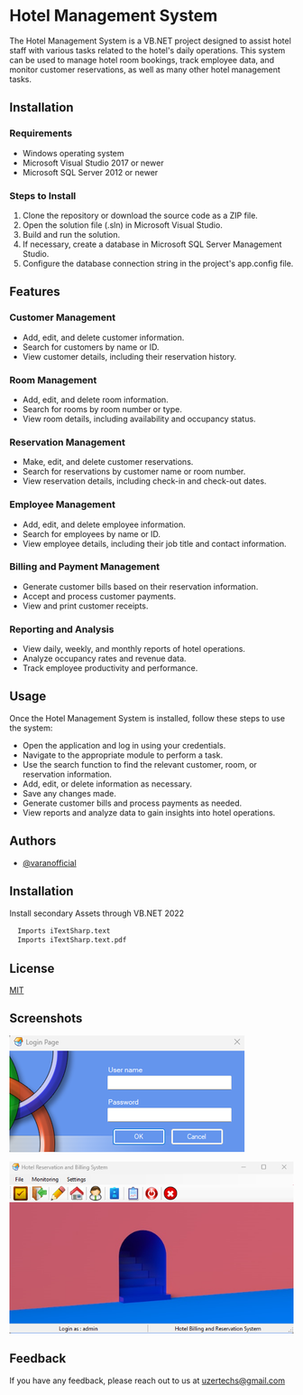 # Hotel Management System

The Hotel Management System is a VB.NET project designed to assist hotel staff with various tasks related to the hotel's daily operations. This system can be used to manage hotel room bookings, track employee data, and monitor customer reservations, as well as many other hotel management tasks.

## Installation

### Requirements
- Windows operating system
- Microsoft Visual Studio 2017 or newer
- Microsoft SQL Server 2012 or newer

### Steps to Install
1. Clone the repository or download the source code as a ZIP file.
2. Open the solution file (.sln) in Microsoft Visual Studio.
3. Build and run the solution.
4. If necessary, create a database in Microsoft SQL Server Management Studio.
5. Configure the database connection string in the project's app.config file.

## Features

### Customer Management
- Add, edit, and delete customer information.
- Search for customers by name or ID.
- View customer details, including their reservation history.

### Room Management
- Add, edit, and delete room information.
- Search for rooms by room number or type.
- View room details, including availability and occupancy status.

### Reservation Management
- Make, edit, and delete customer reservations.
- Search for reservations by customer name or room number.
- View reservation details, including check-in and check-out dates.

### Employee Management
- Add, edit, and delete employee information.
- Search for employees by name or ID.
- View employee details, including their job title and contact information.

### Billing and Payment Management
- Generate customer bills based on their reservation information.
- Accept and process customer payments.
- View and print customer receipts.

### Reporting and Analysis
- View daily, weekly, and monthly reports of hotel operations.
- Analyze occupancy rates and revenue data.
- Track employee productivity and performance.

## Usage
Once the Hotel Management System is installed, follow these steps to use the system:

- Open the application and log in using your credentials.
- Navigate to the appropriate module to perform a task.
- Use the search function to find the relevant customer, room, or reservation information.
- Add, edit, or delete information as necessary.
- Save any changes made.
- Generate customer bills and process payments as needed.
- View reports and analyze data to gain insights into hotel operations.

## Authors

- [@varanofficial](https://github.com/varanofficial)


## Installation

Install secondary Assets through VB.NET 2022

```bash
  Imports iTextSharp.text
  Imports iTextSharp.text.pdf
```
    
## License

[MIT](https://choosealicense.com/licenses/mit/)


## Screenshots

![App Screenshot](login.png)

![App Screenshot](home.png)


## Feedback

If you have any feedback, please reach out to us at uzertechs@gmail.com

